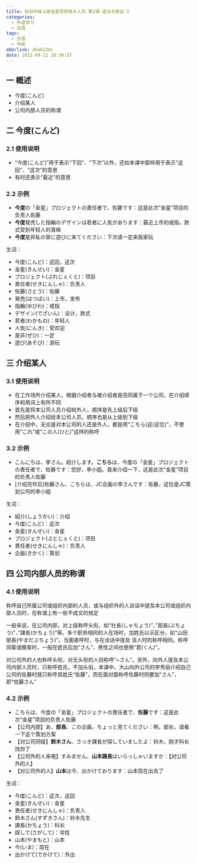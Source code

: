 ```yaml
---
title: 标日中级上册金星项目相关人员-第2课-语法与表达-3
categories:
  - 外语学习
  - 日语
tags:
  - 日语
  - 中级
abbrlink: dba6220c
date: 2022-09-12 10:30:57
---
```

## 一 概述

* 今度(こんど)
* 介绍某人
* 公司内部人员的称谓

<!--more-->

## 二 今度(こんど)

### 2.1 使用说明

* “今度(こんど)”用于表示“下回”、“下次”以外，还如本课中那样用于表示“这回”、“这次”的意思
* 有时还表示“最近”的意思

### 2.2 示例

* **今度**の「金星」プロジェクトの責任者で、佐藤です：这是此次“金星”项目的负责人佐藤
* **今度**発売した指輪のデザインは若者に人気があります：最近上市的戒指，款式受到年轻人的青睐
* **今度**是非私の家に遊びに来てください：下次请一定来我家玩

生词：

* 今度(こんど)：这回，这次
* 金星(きんせい)：金星
* プロジェクト(ぷれじぇくと)：项目
* 責任者(せきにんしゃ)：负责人
* 佐藤(さとう)：佐藤
* 発売(はつばい)：上市，发布
* 指輪(ゆびわ)：戒指
* デザイン(でざいん)：设计，款式
* 若者(わかもの)：年轻人
* 人気(にんき)：受欢迎
* 是非(ぜひ)：一定
* 遊び(あそび)：游玩

## 三 介绍某人

### 3.1 使用说明

* 在工作场所介绍某人，根据介绍者与被介绍者是否同属于一个公司，在介绍顺序和用词上有所不同
* 首先是将本公司人员介绍给外人，顺序是先上级后下级
* 然后把外人介绍给本公司人员，顺序也是从上级到下级
* 在介绍中，无论是对本公司的人还是外人，都是用“こちら(这/这位)”，不使用“これ”或“この人(ひと)”这样的称呼

### 3.2 示例

* こんにちは、李さん。紹介します。**こちら**は、今度の「金星」プロジェクトの責任者で、佐藤です：您好，李小姐。我来介绍一下，这是此次“金星”项目的负责人佐藤
* [介绍完毕后]佐藤さん、こちらは、JC企画の李さんです：佐藤，这位是JC策划公司的李小姐

生词：

* 紹介(しょうかい)：介绍
* 今度(こんど)：这次
* 金星(きんせい)：金星
* プロジェクト(ぷとじぇくと)：项目
* 責任者(せきにんしゃ)：负责人
* 企画(きかく)：策划

## 四 公司内部人员的称谓

### 4.1 使用说明

称呼自己所属公司或组织内部的人员，或与组织外的人谈话中提及本公司或组织内部人员时，在称谓上有一些不成文的规定

一般来说，在公司内部，对上级称呼头衔，如“社長(しゃちょう)”、”部長(ぶちょう)”、”課長(かちょう)”等。多个职务相同的人在场时，加姓氏以示区分，如“山田部長(やまだぶちょう)”。当面直呼时，与在谈话中提及 该人时的称呼相同。称呼同辈或晚辈时，一般在姓氏后加“さん”，男性之间也使用“君(くん)”。

对公司外的人也称呼头衔，对无头衔的人则称呼“~さん”。另外，向外人提及本公司内部人员时，只称呼姓氏，不加头衔。本课中，大山向外公司的李秀丽介绍自己公司的佐藤时就只称呼其姓氏“佐藤”，而在面对面称呼佐藤时则要加“さん”，即“佐藤さん”

### 4.2 示例

* こちらは、今度の「金星」プロジェクトの責任者で、**佐藤**です：这是此次“金星”项目的负责人佐藤
* 【公司内部】あ、**部長**、この企画、ちょっと見てください：啊，部长，请看一下这个策划方案
* 【对公司同级】**鈴木さん**、さっき課長が探していましたよ：铃木，刚才科长找你了
* 【公司外的人来电】すみません、**山本課長**はいらっしゃいますか：【对公司外的人】
* 【对公司外的人】**山本**は今、出かけております：山本现在出去了

生词：

* 今度(こんど)：这次，这回
* 金星(きんせい)：金星
* 責任者(せきにんしゃ)：负责人
* 鈴木さん(すずきさん)：铃木先生
* 課長(かちょう)：科长
* 探して(さがして)：寻找
* 山本(やまもと)：山本
* 今(いま)：现在
* 出かけて(でかけて)：外出

